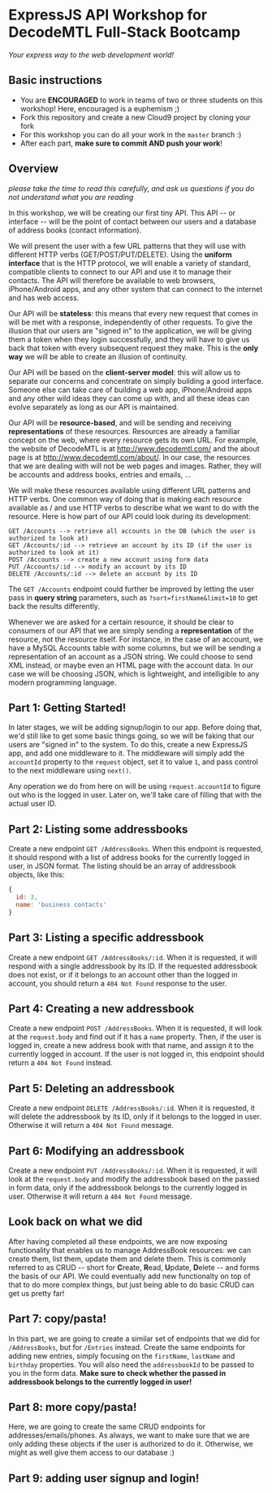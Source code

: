 # ExpressJS API Workshop for DecodeMTL Full-Stack Bootcamp
*Your express way to the web development world!*

## Basic instructions
* You are **ENCOURAGED** to work in teams of two or three students on this workshop! Here, encouraged is a euphemism ;)
* Fork this repository and create a new Cloud9 project by cloning your fork
* For this workshop you can do all your work in the `master` branch :)
* After each part, **make sure to commit AND push your work**!

## Overview
*please take the time to read this carefully, and ask us questions if you do not understand what you are reading*

In this workshop, we will be creating our first tiny API. This API -- or interface -- will be the point of contact between our users and a database of address books (contact information).

We will present the user with a few URL patterns that they will use with different HTTP verbs (GET/POST/PUT/DELETE). Using the **uniform interface** that is the HTTP protocol, we will enable a variety of standard, compatible clients to connect to our API and use it to manage their contacts. The API will therefore be available to web browsers, iPhone/Android apps, and any other system that can connect to the internet and has web access.

Our API will be **stateless**: this means that every new request that comes in will be met with a response, independently of other requests. To give the illusion that our users are "signed in" to the application, we will be giving them a token when they login successfully, and they will have to give us back that token with every subsequent request they make. This is the **only way** we will be able to create an illusion of continuity.

Our API will be based on the **client-server model**: this will allow us to separate our concerns and concentrate on simply building a good interface. Someone else can take care of building a web app, iPhone/Android apps and any other wild ideas they can come up with, and all these ideas can evolve separately as long as our API is maintained.

Our API will be **resource-based**, and will be sending and receiving **representations** of these resources. Resources are already a familiar concept on the web, where every resource gets its own URL. For example, the website of DecodeMTL is at http://www.decodemtl.com/ and the about page is at http://www.decodemtl.com/about/. In our case, the resources that we are dealing with will not be web pages and images. Rather, they will be accounts and address books, entries and emails, ...

We will make these resources available using different URL patterns and HTTP verbs. One common way of doing that is making each resource available as /<ResourceName> and use HTTP verbs to describe what we want to do with the resource. Here is how part of our API could look during its development:

```
GET /Accounts --> retrieve all accounts in the DB (which the user is authorized to look at)
GET /Accounts/:id --> retrieve an account by its ID (if the user is authorized to look at it)
POST /Accounts --> create a new account using form data
PUT /Accounts/:id --> modify an account by its ID
DELETE /Accounts/:id --> delete an account by its ID
```

The `GET /Accounts` endpoint could further be improved by letting the user pass in **query string** parameters, such as `?sort=firstName&limit=10` to get back the results differently.

Whenever we are asked for a certain resource, it should be clear to consumers of our API that we are simply sending a **representation** of the resource, not the resource itself. For instance, in the case of an account, we have a MySQL Accounts table with some columns, but we will be sending a representation of an account as a JSON string. We could choose to send XML instead, or maybe even an HTML page with the account data. In our case we will be choosing JSON, which is lightweight, and intelligible to any modern programming language.

## Part 1: Getting Started!
In later stages, we will be adding signup/login to our app. Before doing that, we'd still like to get some basic things going, so we will be faking that our users are "signed in" to the system. To do this, create a new ExpressJS app, and add one middleware to it. The middleware will simply add the `accountId` property to the `request` object, set it to value `1`, and pass control to the next middleware using `next()`.

Any operation we do from here on will be using `request.accountId` to figure out who is the logged in user. Later on, we'll take care of filling that with the actual user ID.

## Part 2: Listing some addressbooks
Create a new endpoint `GET /AddressBooks`. When this endpoint is requested, it should respond with a list of address books for the currently logged in user, in JSON format. The listing should be an array of addressbook objects, like this:

```js
{
  id: 3,
  name: 'business contacts'
}
```

## Part 3: Listing a specific addressbook
Create a new endpoint `GET /AddressBooks/:id`. When it is requested, it will respond with a single addressbook by its ID. If the requested addressbook does not exist, or if it belongs to an account other than the logged in account, you should return a `404 Not Found` response to the user.

## Part 4: Creating a new addressbook
Create a new endpoint `POST /AddressBooks`. When it is requested, it will look at the `request.body` and find out if it has a `name` property. Then, if the user is logged in, create a new address book with that name, and assign it to the currently logged in account. If the user is not logged in, this endpoint should return a `404 Not Found` instead.

## Part 5: Deleting an addressbook
Create a new endpoint `DELETE /AddressBooks/:id`. When it is requested, it will delete the addressbook by its ID, only if it belongs to the logged in user. Otherwise it will return a `404 Not Found` message.

## Part 6: Modifying an addressbook
Create a new endpoint `PUT /AddressBooks/:id`. When it is requested, it will look at the `request.body` and modify the addressbook based on the passed in form data, only if the addressbook belongs to the currently logged in user. Otherwise it will return a `404 Not Found` message.

## Look back on what we did
After having completed all these endpoints, we are now exposing functionality that enables us to manage AddressBook resources: we can create them, list them, update them and delete them. This is commonly referred to as CRUD -- short for **C**reate, **R**ead, **U**pdate, **D**elete -- and forms the basis of our API. We could eventually add new functionalty on top of that to do more complex things, but just being able to do basic CRUD can get us pretty far!

## Part 7: copy/pasta!
In this part, we are going to create a similar set of endpoints that we did for `/AddressBooks`, but for `/Entries` instead. Create the same endpoints for adding new entries, simply focusing on the `firstName`, `lastName` and `birthday` properties. You will also need the `addressbookId` to be passed to you in the form data. **Make sure to check whether the passed in addressbook belongs to the currently logged in user!**

## Part 8: more copy/pasta!
Here, we are going to create the same CRUD endpoints for addresses/emails/phones. As always, we want to make sure that we are only adding these objects if the user is authorized to do it. Otherwise, we might as well give them access to our database :)

## Part 9: adding user signup and login!
